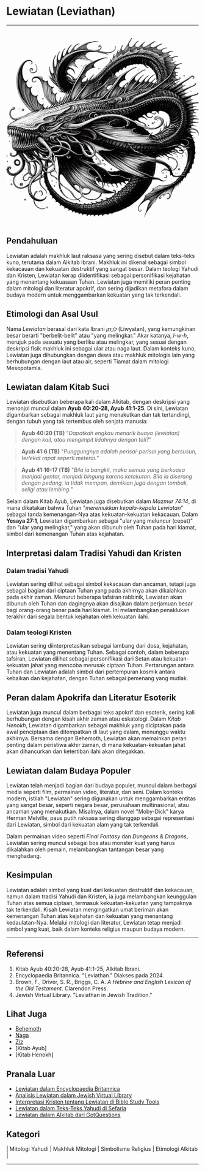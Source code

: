 # Lewiatan (Leviathan)

---

![gambar ilustrasi makhluk mitologi lewiatan](konten/img/makhluk_mitologi/lewiatan.jpg)

## Pendahuluan

Lewiatan adalah makhluk laut raksasa yang sering disebut dalam teks-teks kuno, terutama dalam Alkitab Ibrani. Makhluk ini dikenal sebagai simbol kekacauan dan kekuatan destruktif yang sangat besar. Dalam teologi Yahudi dan Kristen, Lewiatan kerap diidentifikasi sebagai personifikasi kejahatan yang menantang kekuasaan Tuhan. Lewiatan juga memiliki peran penting dalam mitologi dan literatur apokrif, dan sering dijadikan metafora dalam budaya modern untuk menggambarkan kekuatan yang tak terkendali.

## Etimologi dan Asal Usul

Nama *Lewiatan* berasal dari kata Ibrani *לִוְיָתָן* (Liwyatan), yang kemungkinan besar berarti "berbelit-belit" atau "yang melingkar." Akar katanya, *l-w-h*, merujuk pada sesuatu yang berliku atau melingkar, yang sesuai dengan deskripsi fisik makhluk ini sebagai ular atau naga laut. Dalam konteks kuno, Lewiatan juga dihubungkan dengan dewa atau makhluk mitologis lain yang berhubungan dengan laut atau air, seperti Tiamat dalam mitologi Mesopotamia.

## Lewiatan dalam Kitab Suci

Lewiatan disebutkan beberapa kali dalam Alkitab, dengan deskripsi yang menonjol muncul dalam **Ayub 40:20-28, Ayub 41:1-25**. Di sini, Lewiatan digambarkan sebagai makhluk laut yang menakutkan dan tak tertandingi, dengan tubuh yang tak tertembus oleh senjata manusia:

> **Ayub 40:20 (TB)** "*Dapatkah engkau menarik buaya (lewiatan) dengan kail, atau mengimpit lidahnya dengan tali?*"

> **Ayub 41:6 (TB)** "*Punggungnya adalah perisai-perisai yang bersusun, terlekat rapat seperti meterai.*"

> **Ayub 41:16-17 (TB)** "*Bila ia bangkit, maka semua yang berkuasa menjadi gentar, menjadi bingung karena ketakutan. Bila ia diserang dengan pedang, ia tidak mempan, demikian juga dengan tombak, seligi atau lembing.*"

Selain dalam Kitab Ayub, Lewiatan juga disebutkan dalam *Mazmur 74:14*, di mana dikatakan bahwa Tuhan "*meremukkan kepala-kepala Lewiatan*" sebagai tanda kemenangan-Nya atas kekuatan-kekuatan kekacauan. Dalam **Yesaya 27:1**, Lewiatan digambarkan sebagai "ular yang meluncur (cepat)" dan "ular yang melingkar," yang akan dibunuh oleh Tuhan pada hari kiamat, simbol dari kemenangan Tuhan atas kejahatan.

## Interpretasi dalam Tradisi Yahudi dan Kristen

### Dalam tradisi Yahudi

Lewiatan sering dilihat sebagai simbol kekacauan dan ancaman, tetapi juga sebagai bagian dari ciptaan Tuhan yang pada akhirnya akan dikalahkan pada akhir zaman. Menurut beberapa tafsiran rabbinik, Lewiatan akan dibunuh oleh Tuhan dan dagingnya akan disajikan dalam perjamuan besar bagi orang-orang benar pada hari kiamat. Ini melambangkan penaklukan terakhir dari segala bentuk kejahatan oleh kekuatan ilahi.

### Dalam teologi Kristen

Lewiatan sering diinterpretasikan sebagai lambang dari dosa, kejahatan, atau kekuatan yang menentang Tuhan. Sebagai contoh, dalam beberapa tafsiran, Lewiatan dilihat sebagai personifikasi dari Setan atau kekuatan-kekuatan jahat yang mencoba merusak ciptaan Tuhan. Pertarungan antara Tuhan dan Lewiatan adalah simbol dari pertempuran kosmik antara kebaikan dan kejahatan, dengan Tuhan sebagai pemenang yang mutlak.

## Peran dalam Apokrifa dan Literatur Esoterik

Lewiatan juga muncul dalam berbagai teks apokrif dan esoterik, sering kali berhubungan dengan kisah akhir zaman atau eskatologi. Dalam *Kitab Henokh*, Lewiatan digambarkan sebagai makhluk yang diciptakan pada awal penciptaan dan ditempatkan di laut yang dalam, menunggu waktu akhirnya. Bersama dengan Behemoth, Lewiatan akan memainkan peran penting dalam peristiwa akhir zaman, di mana kekuatan-kekuatan jahat akan dihancurkan dan ketertiban ilahi akan ditegakkan.

## Lewiatan dalam Budaya Populer

Lewiatan telah menjadi bagian dari budaya populer, muncul dalam berbagai media seperti film, permainan video, literatur, dan seni. Dalam konteks modern, istilah "Lewiatan" sering digunakan untuk menggambarkan entitas yang sangat besar, seperti negara besar, perusahaan multinasional, atau ancaman yang menakutkan. Misalnya, dalam novel "Moby-Dick" karya Herman Melville, paus putih raksasa sering dianggap sebagai representasi dari Lewiatan, simbol dari kekuatan alam yang tak terkendali.

Dalam permainan video seperti *Final Fantasy* dan *Dungeons & Dragons*, Lewiatan sering muncul sebagai bos atau monster kuat yang harus dikalahkan oleh pemain, melambangkan tantangan besar yang menghadang.

## Kesimpulan

Lewiatan adalah simbol yang kuat dari kekuatan destruktif dan kekacauan, namun dalam tradisi Yahudi dan Kristen, ia juga melambangkan keunggulan Tuhan atas semua ciptaan, termasuk kekuatan-kekuatan yang tampaknya tak terkendali. Kisah Lewiatan mengingatkan umat beriman akan kemenangan Tuhan atas kejahatan dan kekuatan yang menantang kedaulatan-Nya. Melalui mitologi dan literatur, Lewiatan tetap menjadi simbol yang kuat, baik dalam konteks religius maupun budaya modern.

---

## Referensi

1. Kitab Ayub 40:20-28, Ayub 41:1-25, Alkitab Ibrani.
2. Encyclopaedia Britannica. "Leviathan." Diakses pada 2024.
3. Brown, F., Driver, S. R., Briggs, C. A. *A Hebrew and English Lexicon of the Old Testament*. Clarendon Press.
4. Jewish Virtual Library. "Leviathan in Jewish Tradition."

## Lihat Juga

- [Behemoth](konten/kategori/makhluk_mitologi/behemoth.md)
- [Naga](konten/kategori/makhluk_mitologi/naga.md)
- [Ziz](konten/kategori/makhluk_mitologi/ziz.md)
- [Kitab Ayub]
- [Kitab Henokh]

## Pranala Luar

- [Lewiatan dalam Encyclopaedia Britannica](https://www.britannica.com/topic/Leviathan-biblical-creature)
- [Analisis Lewiatan dalam Jewish Virtual Library](https://www.jewishvirtuallibrary.org/leviathan-and-behemoth)
- [Interpretasi Kristen tentang Lewiatan di Bible Study Tools](https://www.biblestudytools.com/dictionary/leviathan/)
- [Lewiatan dalam Teks-Teks Yahudi di Sefaria](https://www.sefaria.org/topics/leviathan)
- [Lewiatan dalam Alkitab dari GotQuestions](https://www.gotquestions.org/Leviathan.html)

## Kategori
| Mitologi Yahudi | Makhluk Mitologi | Simbolisme Religius | Etimologi Alkitab |

---
